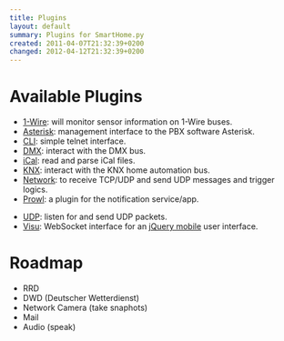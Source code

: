 ```yaml
---
title: Plugins
layout: default
summary: Plugins for SmartHome.py
created: 2011-04-07T21:32:39+0200
changed: 2012-04-12T21:32:39+0200
---
```


# Available Plugins

* [1-Wire](onewire/): will monitor sensor information on 1-Wire buses.
* [Asterisk](asterisk/): management interface to the PBX software Asterisk.
* [CLI](cli/): simple telnet interface.
* [DMX](dmx/): interact with the DMX bus.
* [iCal](ical/): read and parse iCal files.
* [KNX](knx/): interact with the KNX home automation bus.
* [Network](network/): to receive TCP/UDP and send UDP messages and trigger logics.
* [Prowl](prowl/): a plugin for the notification service/app.
<!-- * [rrdtool](rrd/): build round robin databases and create graphs with rddtool. -->
* [UDP](udp/): listen for and send UDP packets.
* [Visu](visu/): WebSocket interface for an [jQuery mobile](http://jquerymobile.com/) user interface.

Roadmap
=======
* RRD
* DWD (Deutscher Wetterdienst)
* Network Camera (take snaphots)
* Mail
* Audio (speak)

